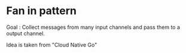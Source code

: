 # Fan in pattern

Goal : Collect messages from many input channels and pass them to a output channel.

Idea is taken from "Cloud Native Go"